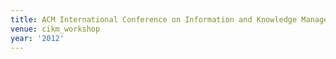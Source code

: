 ```yaml
---
title: ACM International Conference on Information and Knowledge Management (2012)
venue: cikm_workshop
year: '2012'
---
```

